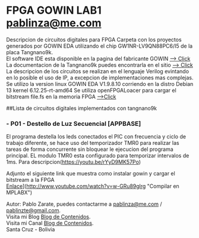 # FPGA GOWIN LAB1 pablinza@me.com
Descripcion de circuitos digitales para FPGA
Carpeta con los proyectos generados por GOWIN EDA utilizando el chip GW1NR-LV9QN88PC6/I5 de la placa Tangnano9k.<br />
El software IDE esta disponible en la pagina del fabricante GOWIN [ --> Click](https://www.gowinsemi.com/en/support/home/) <br />
La documentacion de la Tangnano9k puedes encontrarla en el sitio [ --> Click](https://wiki.sipeed.com/hardware/en/tang/Tang-Nano-9K/Nano-9K.html) <br />
La descripcion de los circuitos se realizan en el lenguaje Verilog evintando en lo posible el uso de IP, a excepcion de implementaciones mas complejas.
Se utilizo la version linux GOWIN EDA V1.9.8.10 corriendo en la distro Debian 13 kernel 6.12.25-rt-amd64
Se utiliza openFPGALoacer para cargar el bitstream file.fs en la memoria FPGA [ -->Click](https://github.com/trabucayre/openFPGALoader) <br />

##Lista de circuitos digitales implementados con tangnano9k
### - P01 - Destello de Luz Secuencial   [APPBASE]
 
El programa destella los leds conectados el PIC con frecuencia y ciclo de trabajo diferente, se hace uso del temporizador TMR0 para realizar las tareas de forma concurrente sin bloquear le ejecucion del programa principal. EL modulo TMR0 esta configurado para temporizar intervalos de 1ms. Para descripcion(https://youtu.be/rYyD9MK57Po)

Adjunto el siguiente link que muestra como instalar gowin y cargar el bitstream a la FPGA<br />
[Enlace](http://img.youtube.com/vi/w-GRu89glrg/0.jpg)](http://www.youtube.com/watch?v=w-GRu89glrg "Compilar en MPLABX")



Autor: Pablo Zarate, puedes contactarme a pablinza@me.com / pablinzte@gmail.com.  <br />
Visita mi Blog  [Blog de Contenidos](https://pablinza.blogspot.com/). <br />
Visita mi Canal [Blog de Contenidos](http://www.youtube.com/@pablozarate7524). <br />
Santa Cruz - Bolivia 
<br clear="left"/>
